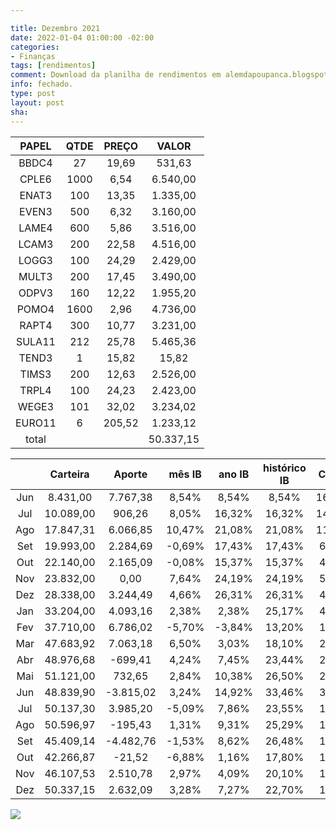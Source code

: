 ```yaml
---

title: Dezembro 2021
date: 2022-01-04 01:00:00 -02:00
categories:
- Finanças
tags: [rendimentos]
comment: Download da planilha de rendimentos em alemdapoupanca.blogspot.com
info: fechado.
type: post
layout: post
sha: 
---
```


|  PAPEL | QTDE |  PREÇO |   VALOR   |
|:------:|:----:|:------:|:---------:|
|  BBDC4 |  27  |  19,69 |   531,63  |
|  CPLE6 | 1000 |  6,54  |  6.540,00 |
|  ENAT3 |  100 |  13,35 |  1.335,00 |
|  EVEN3 |  500 |  6,32  |  3.160,00 |
|  LAME4 |  600 |  5,86  |  3.516,00 |
|  LCAM3 |  200 |  22,58 |  4.516,00 |
|  LOGG3 |  100 |  24,29 |  2.429,00 |
|  MULT3 |  200 |  17,45 |  3.490,00 |
|  ODPV3 |  160 |  12,22 |  1.955,20 |
|  POMO4 | 1600 |  2,96  |  4.736,00 |
|  RAPT4 |  300 |  10,77 |  3.231,00 |
| SULA11 |  212 |  25,78 |  5.465,36 |
|  TEND3 |   1  |  15,82 |   15,82   |
|  TIMS3 |  200 |  12,63 |  2.526,00 |
|  TRPL4 |  100 |  24,23 |  2.423,00 |
|  WEGE3 |  101 |  32,02 |  3.234,02 |
| EURO11 |   6  | 205,52 |  1.233,12 |
|  total |      |        | 50.337,15 |

|     |  Carteira |   Aporte  | mês IB | ano IB | histórico IB | CAGR IB | mês IBOV | ano IBOV | histórico IBOV | CAGR IBOV |
|:---:|:---------:|:---------:|:------:|:------:|:------------:|:-------:|:--------:|:--------:|:--------------:|:---------:|
| Jun |  8.431,00 |  7.767,38 |  8,54% |  8,54% |     8,54%    | 167,46% |   8,76%  |   8,76%  |      8,76%     |  173,92%  |
| Jul | 10.089,00 |   906,26  |  8,05% | 16,32% |    16,32%    | 147,67% |   8,27%  |  16,76%  |     16,76%     |  153,42%  |
| Ago | 17.847,31 |  6.066,85 | 10,47% | 21,08% |    21,08%    | 114,90% |  -3,44%  |   6,08%  |      6,08%     |   26,65%  |
| Set | 19.993,00 |  2.284,69 | -0,69% | 17,43% |    17,43%    |  61,94% |  -4,80%  |   0,22%  |      0,22%     |   0,65%   |
| Out | 22.140,00 |  2.165,09 | -0,08% | 15,37% |    15,37%    |  40,94% |  -0,69%  |  -0,50%  |     -0,50%     |   -1,20%  |
| Nov | 23.832,00 |    0,00   |  7,64% | 24,19% |    24,19%    |  54,23% |  15,90%  |  15,32%  |     15,32%     |   32,99%  |
| Dez | 28.338,00 |  3.244,49 |  4,66% | 26,31% |    26,31%    |  49,25% |   9,30%  |  23,62%  |     23,62%     |   43,84%  |
| Jan | 33.204,00 |  4.093,16 |  2,38% |  2,38% |    25,17%    |  40,03% |  -3,32%  |  -3,32%  |     16,00%     |   24,93%  |
| Fev | 37.710,00 |  6.786,02 | -5,70% | -3,84% |    13,20%    |  17,97% |  -4,37%  |  -6,99%  |      7,81%     |   10,55%  |
| Mar | 47.683,92 |  7.063,18 |  6,50% |  3,03% |    18,10%    |  22,09% |   6,00%  |  -0,26%  |     12,83%     |   15,59%  |
| Abr | 48.976,68 |  -699,41  |  4,24% |  7,45% |    23,44%    |  25,82% |   1,94%  |   1,67%  |     15,25%     |   16,75%  |
| Mai | 51.121,00 |   732,65  |  2,84% | 10,38% |    26,50%    |  26,50% |   6,16%  |   7,90%  |     22,06%     |   22,06%  |
| Jun | 48.839,90 | -3.815,02 |  3,24% | 14,92% |    33,46%    |  30,53% |   0,46%  |   9,12%  |     24,93%     |   22,81%  |
| Jul | 50.137,30 |  3.985,20 | -5,09% |  7,86% |    23,55%    |  19,87% |  -3,94%  |   4,06%  |     17,65%     |   14,95%  |
| Ago | 50.596,97 |  -195,43  |  1,31% |  9,31% |    25,29%    |  19,76% |  -2,48%  |   1,50%  |     14,82%     |   11,69%  |
| Set | 45.409,14 | -4.482,76 | -1,53% |  8,62% |    26,48%    |  19,27% |  -6,57%  |  -5,02%  |      9,00%     |   6,68%   |
| Out | 42.266,87 |   -21,52  | -6,88% |  1,16% |    17,80%    |  12,26% |  -6,74%  |  -11,42% |      1,66%     |   1,17%   |
| Nov | 46.107,53 |  2.510,78 |  2,97% |  4,09% |    20,10%    |  12,99% |  -1,53%  |  -12,13% |      0,00%     |   0,00%   |
| Dez | 50.337,15 |  2.632,09 |  3,28% |  7,27% |    22,70%    |  13,79% |   2,85%  |  -8,92%  |      2,85%     |   1,79%   |

[![](https://raw.githubusercontent.com/marioseixas/marioseixas.github.io/master/graph21.png)](https://raw.githubusercontent.com/marioseixas/marioseixas.github.io/master/graph21.png)
